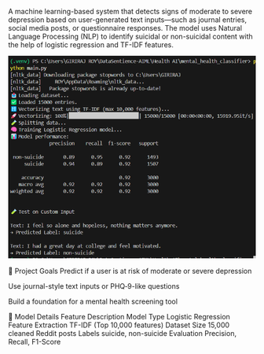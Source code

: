 A machine learning-based system that detects signs of moderate to severe depression based on user-generated text inputs—such as journal entries, social media posts, or questionnaire responses. The model uses Natural Language Processing (NLP) to identify suicidal or non-suicidal content with the help of logistic regression and TF-IDF features.

![UI screenshot](assets/image.png)

📌 Project Goals
Predict if a user is at risk of moderate or severe depression

Use journal-style text inputs or PHQ‑9-like questions

Build a foundation for a mental health screening tool

🧠 Model Details
Feature	Description
Model Type	Logistic Regression
Feature Extraction	TF-IDF (Top 10,000 features)
Dataset Size	15,000 cleaned Reddit posts
Labels	suicide, non-suicide
Evaluation	Precision, Recall, F1-Score